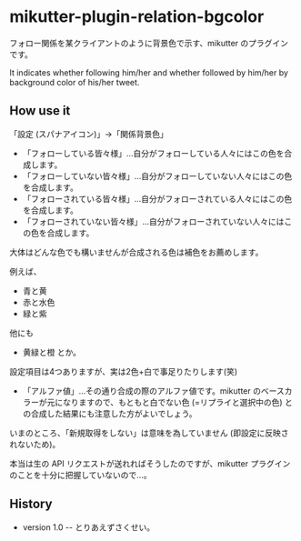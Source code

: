 mikutter-plugin-relation-bgcolor
================================

フォロー関係を某クライアントのように背景色で示す、mikutter のプラグインです。

It indicates whether following him/her and whether followed by him/her by background color of his/her tweet.

How use it
----------

「設定 (スパナアイコン)」→「関係背景色」

* 「フォローしている皆々様」…自分がフォローしている人々にはこの色を合成します。
* 「フォローしていない皆々様」…自分がフォローしていない人々にはこの色を合成します。
* 「フォローされている皆々様」…自分がフォローされている人々にはこの色を合成します。
* 「フォローされていない皆々様」…自分がフォローされていない人々にはこの色を合成します。

大体はどんな色でも構いませんが合成される色は補色をお薦めします。

例えば、
* 青と黄
* 赤と水色
* 緑と紫

他にも
* 黄緑と橙
とか。

設定項目は4つありますが、実は2色+白で事足りたりします(笑)

* 「アルファ値」…その通り合成の際のアルファ値です。mikutter のベースカラーが元になりますので、もともと白でない色 (=リプライと選択中の色) との合成した結果にも注意した方がよいでしょう。

いまのところ、「新規取得をしない」は意味を為していません (即設定に反映されないため)。

本当は生の API リクエストが送れればそうしたのですが、mikutter プラグインのことを十分に把握していないので…。

History
-------
* version 1.0 -- とりあえずさくせい。

